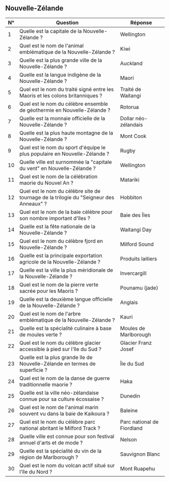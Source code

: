## Nouvelle-Zélande

| N° | Question                                                                               | Réponse                    |
|----|----------------------------------------------------------------------------------------|----------------------------|
| 1  | Quelle est la capitale de la Nouvelle-Zélande ?                                        | Wellington                 |
| 2  | Quel est le nom de l'animal emblématique de la Nouvelle-Zélande ?                      | Kiwi                       |
| 3  | Quelle est la plus grande ville de la Nouvelle-Zélande ?                               | Auckland                   |
| 4  | Quelle est la langue indigène de la Nouvelle-Zélande ?                                 | Maori                      |
| 5  | Quel est le nom du traité signé entre les Maoris et les colons britanniques ?          | Traité de Waitangi         |
| 6  | Quel est le nom du célèbre ensemble de géothermie en Nouvelle-Zélande ?                | Rotorua                    |
| 7  | Quelle est la monnaie officielle de la Nouvelle-Zélande ?                              | Dollar néo-zélandais       |
| 8  | Quelle est la plus haute montagne de la Nouvelle-Zélande ?                             | Mont Cook                  |
| 9  | Quel est le nom du sport d'équipe le plus populaire en Nouvelle-Zélande ?              | Rugby                      |
| 10 | Quelle ville est surnommée la "capitale du vent" en Nouvelle-Zélande ?                 | Wellington                 |
| 11 | Quel est le nom de la célébration maorie du Nouvel An ?                                | Matariki                   |
| 12 | Quel est le nom du célèbre site de tournage de la trilogie du "Seigneur des Anneaux" ? | Hobbiton                   |
| 13 | Quel est le nom de la baie célèbre pour son nombre important d'îles ?                  | Baie des Îles              |
| 14 | Quelle est la fête nationale de la Nouvelle-Zélande ?                                  | Waitangi Day               |
| 15 | Quel est le nom du célèbre fjord en Nouvelle-Zélande ?                                 | Milford Sound              |
| 16 | Quelle est la principale exportation agricole de la Nouvelle-Zélande ?                 | Produits laitiers          |
| 17 | Quelle est la ville la plus méridionale de la Nouvelle-Zélande ?                       | Invercargill               |
| 18 | Quel est le nom de la pierre verte sacrée pour les Maoris ?                            | Pounamu (jade)             |
| 19 | Quelle est la deuxième langue officielle de la Nouvelle-Zélande ?                      | Anglais                    |
| 20 | Quel est le nom de l'arbre emblématique de la Nouvelle-Zélande ?                       | Kauri                      |
| 21 | Quelle est la spécialité culinaire à base de moules verte ?                            | Moules de Marlborough      |
| 22 | Quel est le nom du célèbre glacier accessible à pied sur l'île du Sud ?                | Glacier Franz Josef        |
| 23 | Quelle est la plus grande île de Nouvelle-Zélande en termes de superficie ?            | Île du Sud                 |
| 24 | Quel est le nom de la danse de guerre traditionnelle maorie ?                          | Haka                       |
| 25 | Quelle est la ville néo-zélandaise connue pour sa culture écossaise ?                  | Dunedin                    |
| 26 | Quel est le nom de l'animal marin souvent vu dans la baie de Kaikoura ?                | Baleine                    |
| 27 | Quel est le nom du célèbre parc national abritant le Milford Track ?                   | Parc national de Fiordland |
| 28 | Quelle ville est connue pour son festival annuel d'arts et de mode ?                   | Nelson                     |
| 29 | Quelle est la spécialité du vin de la région de Marlborough ?                          | Sauvignon Blanc            |
| 30 | Quel est le nom du volcan actif situé sur l'île du Nord ?                              | Mont Ruapehu               |
